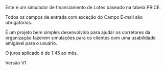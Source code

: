 Este é um simulador de financiamento de Lotes baseado na tabela PRICE.

Todos os campos de entrada com exceção do Campo E-mail são obrigatórios.

É um projeto bem simples desenvolvido para ajudar os corretores da organização fazerem simulações para os clientes com uma usabilidade amigável para o usuário.

O juros aplicado é de 1.45 ao mês.

Versão V1